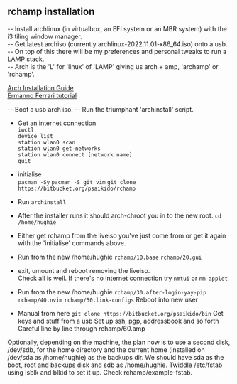 ## rchamp installation

-- Install archlinux (in virtualbox, an EFI system or an MBR system) with the i3 tiling window manager.  
-- Get latest archiso (currently archlinux-2022.11.01-x86_64.iso) onto a usb.
-- On top of this there will be my preferences and personal tweaks to run a LAMP stack.  
-- Arch is the 'L' for 'linux' of 'LAMP' giving us arch + amp, 'archamp' or 'rchamp'.

[Arch Installation Guide](https://wiki.archlinux.org/title/Installation_guide)  
[Ermanno Ferrari tutorial](https://youtu.be/8T0vvf1xm58)  

-- Boot a usb arch iso. 
-- Run the triumphant 'archinstall' script.

- Get an internet connection  
    `iwctl`  
    `device list`  
    `station wlan0 scan`  
    `station wlan0 get-networks`  
    `station wlan0 connect [network name]`  
    `quit`

 
- initialise  
    `pacman -Sy`
    `pacman -S git vim`
    `git clone https://bitbucket.org/psaikido/rchamp`  

- Run
    `archinstall`

- After the installer runs it should arch-chroot you in to the new root.
    `cd /home/hughie`

- Either get rchamp from the liveiso you've just come from or get it again with the 'initialise' commands above.

- Run from the new /home/hughie
    `rchamp/10.base`
    `rchamp/20.gui`

- exit, umount and reboot removing the liveiso.  
Check all is well.
If there's no internet connection try
`nmtui` or 
`nm-applet`

- Run from the new /home/hughie
    `rchamp/30.after-login-yay-pip`
    `rchamp/40.nvim`
    `rchamp/50.link-configs`
    Reboot into new user

- Manual from here
    `git clone https://bitbucket.org/psaikido/bin`
    Get keys and stuff from a usb
    Set up ssh, pgp, addressbook and so forth
    Careful line by line through rchamp/60.amp

Optionally, depending on the machine, the plan now is to use a second disk, 
/dev/sdb, for the home directory
and the current home (installed on /dev/sda as /home/hughie) as the backups dir.
We should have sda as the boot, root and backups disk
and sdb as /home/hughie.
Twiddle /etc/fstab using lsblk and blkid to set it up.
Check rchamp/example-fstab.

